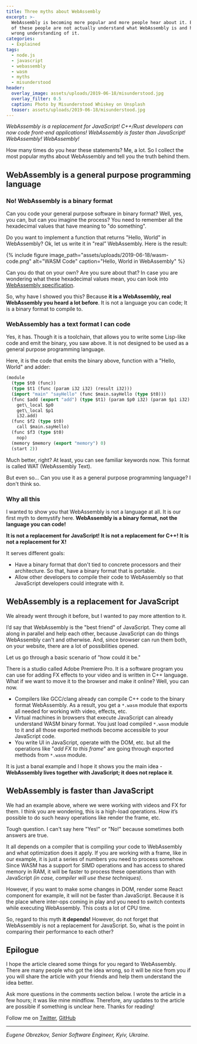 ```yaml
---
title: Three myths about WebAssembly
excerpt: >-
  WebAssembly is becoming more popular and more people hear about it. But, a lot
  of these people are not actually understand what WebAssembly is and have a
  wrong understanding of it.
categories:
  - Explained
tags:
  - node.js
  - javascript
  - webassembly
  - wasm
  - myths
  - misunderstood
header:
  overlay_image: assets/uploads/2019-06-18/misunderstood.jpg
  overlay_filter: 0.5
  caption: Photo by Misunderstood Whiskey on Unsplash
  teaser: assets/uploads/2019-06-18/misunderstood.jpg
---
```


*WebAssembly is a replacement for JavaScript!*
*C++/Rust developers can now code front-end applications!*
*WebAssembly is faster than JavaScript!*
*WebAssembly! WebAssembly!*

How many times do you hear these statements?
Me, a lot.
So I collect the most popular myths about WebAssembly and tell you the truth behind them.

## WebAssembly is a general purpose programming language

### No! WebAssembly is a binary format

Can you code your general purpose software in binary format?
Well, yes, you can, but can you imagine the process?
You need to remember all the hexadecimal values that have meaning to "do something".

Do you want to implement a function that returns "Hello, World" in WebAssembly?
Ok, let us write it in "real” WebAssembly.
Here is the result:

{% include figure image_path="assets/uploads/2019-06-18/wasm-code.png" alt="WASM Code" caption="Hello, World in WebAssembly" %}

Can you do that on your own?
Are you sure about that?
In case you are wondering what these hexadecimal values mean, you can look into [WebAssembly specification](https://webassembly.github.io/spec/core/index.html).

So, why have I showed you this?
Because **it is a WebAssembly, real WebAssembly you heard a lot before**.
It is not a language you can code; It is a binary format to compile to.

### WebAssembly has a text format I can code

Yes, it has.
Though it is a toolchain, that allows you to write some Lisp-like code and emit the binary, you saw above.
It is not designed to be used as a general purpose programming language.

Here, it is the code that emits the binary above, function with a "Hello, World" and adder:

```lisp
(module
  (type $t0 (func))
  (type $t1 (func (param i32 i32) (result i32)))
  (import "main" "sayHello" (func $main.sayHello (type $t0)))
  (func $add (export "add") (type $t1) (param $p0 i32) (param $p1 i32) (result i32)
    get\_local $p0
    get\_local $p1
    i32.add)
  (func $f2 (type $t0)
    call $main.sayHello)
  (func $f3 (type $t0)
    nop)
  (memory $memory (export "memory") 0)
  (start 2))
```

Much better, right?
At least, you can see familiar keywords now.
This format is called WAT (WebAssembly Text).

But even so…
Can you use it as a general purpose programming language?
I don't think so.

### Why all this

I wanted to show you that WebAssembly is not a language at all.
It is our first myth to demystify here.
**WebAssembly is a binary format, not the language you can code!**

**It is not a replacement for JavaScript!**
**It is not a replacement for C++!**
**It is not a replacement for X!**

It serves different goals:

- Have a binary format that don't tied to concrete processors and their architecture. So that, have a binary format that is portable.
- Allow other developers to compile their code to WebAssembly so that JavaScript developers could integrate with it.

## WebAssembly is a replacement for JavaScript

We already went through it before, but I wanted to pay more attention to it.

I’d say that WebAssembly is the "best friend" of JavaScript.
They come all along in parallel and help each other, because JavaScript can do things WebAssembly can't and otherwise.
And, since browser can run them both, on your website, there are a lot of possibilities opened.

Let us go through a basic scenario of "how could it be."

There is a studio called Adobe Premiere Pro.
It is a software program you can use for adding FX effects to your video and is written in C++ language.
What if we want to move it to the browser and make it online?
Well, you can now.

- Compilers like GCC/clang already can compile C++ code to the binary format WebAssembly. As a result, you get a `*.wasm` module that exports all needed for working with video, effects, etc.
- Virtual machines in browsers that execute JavaScript can already understand WASM binary format. You just load compiled `*.wasm` module to it and all those exported methods become accessible to your JavaScript code.
- You write UI in JavaScript, operate with the DOM, etc. but all the operations like "_add FX to this frame_" are going through exported methods from `*.wasm` module.

It is just a banal example and I hope it shows you the main idea - **WebAssembly lives together with JavaScript; it does not replace it**.

## WebAssembly is faster than JavaScript

We had an example above, where we were working with videos and FX for them.
I think you are wondering, this is a high-load operations.
How it’s possible to do such heavy operations like render the frame, etc.

Tough question.
I can't say here "Yes!" or "No!" because sometimes both answers are true.

It all depends on a compiler that is compiling your code to WebAssembly and what optimization does it apply.
If you are working with a frame, like in our example, it is just a series of numbers you need to process somehow.
Since WASM has a support for SIMD operations and has access to shared memory in RAM, it will be faster to process these operations than with JavaScript _(in case, compiler will use these techniques)_.

However, if you want to make some changes in DOM, render some React component for example, it will not be faster than JavaScript.
Because it is the place where inter-ops coming in play and you need to switch contexts while executing WebAssembly.
This costs a lot of CPU time.

So, regard to this myth **it depends!**
However, do not forget that WebAssembly is not a replacement for JavaScript.
So, what is the point in comparing their performance to each other?

## Epilogue

I hope the article cleared some things for you regard to WebAssembly.
There are many people who got the idea wrong, so it will be nice from you if you will share the article with your friends and help them understand the idea better.

Ask more questions in the comments section below.
I wrote the article in a few hours; it was like mine mindflow.
Therefore, any updates to the article are possible if something is unclear here.
Thanks for reading!

Follow me on [Twitter](https://twitter.com/ghaiklor), [GitHub](https://github.com/ghaiklor)

---

*Eugene Obrezkov, Senior Software Engineer, Kyiv, Ukraine.*
